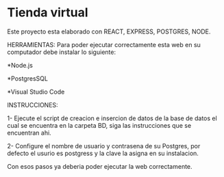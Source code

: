 # Tienda virtual

Este proyecto esta elaborado con REACT, EXPRESS, POSTGRES, NODE.

HERRAMIENTAS:
Para poder ejecutar correctamente esta web en su computador debe instalar lo siguiente:

*Node.js

*PostgresSQL

*Visual Studio Code

INSTRUCCIONES:

1- Ejecute el script de creacion e insercion de datos de la base de datos el cual se encuentra en la carpeta BD, siga las instrucciones que se encuentran ahi.

2- Configure el nombre de usuario y contrasena de su Postgres, por defecto el usurio es postgress y la clave la asigna en su instalacion.

Con esos pasos ya deberia poder ejecutar la web correctamente.
